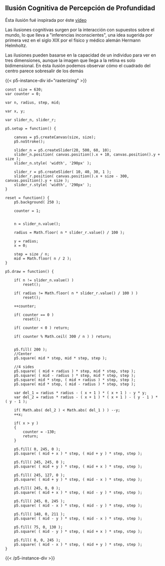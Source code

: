 ## Ilusión Cognitiva de Percepción de Profundidad

Ésta ilusión fué inspirada por éste [vídeo](https://www.youtube.com/watch?v=BmuhsXAbsB0)

Las ilusiones cognitivas surgen por la interacción con supuestos sobre el mundo, lo que lleva a "inferencias inconscientes", una idea sugerida por primera vez en el siglo XIX por el físico y médico alemán Hermann Helmholtz.

Las ilusiones pueden basarse en la capacidad de un individuo para ver en tres dimensiones, aunque la imagen que llega a la retina es solo bidimensional. En ésta ilusión podemos observar cómo el cuadrado del centro parece sobresalir de los demás

{{< p5-instance-div id="rasterizing" >}}

    const size = 630;
    var counter = 0;
    
    var n, radius, step, mid;

    var x, y;

    var slider_n, slider_r;

    p5.setup = function() {
        
        canvas = p5.createCanvas(size, size);
        p5.noStroke();

        slider_n = p5.createSlider(20, 500, 60, 10);
        slider_n.position( canvas.position().x + 10, canvas.position().y + size );
        slider_n.style( 'width', '290px' );

        slider_r = p5.createSlider( 10, 40, 30, 1 );
        slider_r.position( canvas.position().x + size - 300, canvas.position().y + size );
        slider_r.style( 'width', '290px' );
    }

    reset = function() {
        p5.background( 250 );

        counter = 1;

        
        n = slider_n.value();

        radius = Math.floor( n * slider_r.value() / 100 );

        y = radius;
        x = 0;
        
        step = size / n;
        mid = Math.floor( n / 2 );
    }

    p5.draw = function() {
        
        if( n != slider_n.value() )
            reset();
  
        if( radius != Math.floor( n * slider_r.value() / 100 ) )
            reset();

        ++counter;

        if( counter == 0 )
            reset();
        
        if( counter < 0 ) return;

        if( counter % Math.ceil( 300 / n ) ) return;
        

        p5.fill( 200 );
        //Center
        p5.square( mid * step, mid * step, step );
        
        //4 sides
        p5.square( ( mid + radius ) * step, mid * step, step );
        p5.square( ( mid - radius ) * step, mid * step, step );
        p5.square( mid * step, ( mid + radius ) * step, step );
        p5.square( mid * step, ( mid - radius ) * step, step );

        var del_1 = radius * radius - ( x + 1 ) * ( x + 1 ) - y * y;
        var del_2 = radius * radius - ( x + 1 ) * ( x + 1 ) - ( y - 1 ) * ( y - 1 );

        if( Math.abs( del_2 ) < Math.abs( del_1 ) ) --y;
        ++x;
        
        if( x > y ) 
        {
            counter = -130;
            return;
        }

        p5.fill( 0, 245, 0 );
        p5.square( ( mid + x ) * step, ( mid + y ) * step, step );

        p5.fill( 245, 245, 0 );
        p5.square( ( mid + y ) * step, ( mid + x ) * step, step );

        p5.fill( 245, 127, 0 );
        p5.square( ( mid + y ) * step, ( mid - x ) * step, step );

        p5.fill( 245, 0, 0 );
        p5.square( ( mid + x ) * step, ( mid - y ) * step, step );

        p5.fill( 245, 0, 245 );
        p5.square( ( mid - x ) * step, ( mid - y ) * step, step );

        p5.fill( 148, 0, 211 );
        p5.square( ( mid - y ) * step, ( mid - x ) * step, step );

        p5.fill( 75, 0, 130 );
        p5.square( ( mid - y ) * step, ( mid + x ) * step, step );

        p5.fill( 0, 0, 245 );
        p5.square( ( mid - x ) * step, ( mid + y ) * step, step );
    }


{{< /p5-instance-div >}}

